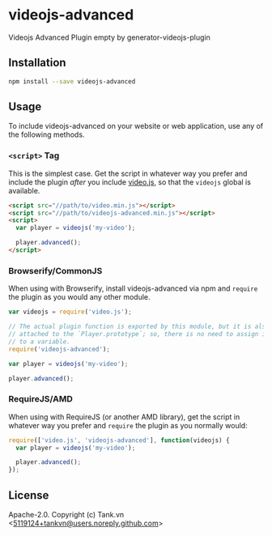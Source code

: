 # videojs-advanced

Videojs Advanced Plugin empty by generator-videojs-plugin

## Installation

```sh
npm install --save videojs-advanced
```

## Usage

To include videojs-advanced on your website or web application, use any of the following methods.

### `<script>` Tag

This is the simplest case. Get the script in whatever way you prefer and include the plugin _after_ you include [video.js][videojs], so that the `videojs` global is available.

```html
<script src="//path/to/video.min.js"></script>
<script src="//path/to/videojs-advanced.min.js"></script>
<script>
  var player = videojs('my-video');

  player.advanced();
</script>
```

### Browserify/CommonJS

When using with Browserify, install videojs-advanced via npm and `require` the plugin as you would any other module.

```js
var videojs = require('video.js');

// The actual plugin function is exported by this module, but it is also
// attached to the `Player.prototype`; so, there is no need to assign it
// to a variable.
require('videojs-advanced');

var player = videojs('my-video');

player.advanced();
```

### RequireJS/AMD

When using with RequireJS (or another AMD library), get the script in whatever way you prefer and `require` the plugin as you normally would:

```js
require(['video.js', 'videojs-advanced'], function(videojs) {
  var player = videojs('my-video');

  player.advanced();
});
```

## License

Apache-2.0. Copyright (c) Tank.vn &lt;5119124+tankvn@users.noreply.github.com&gt;


[videojs]: http://videojs.com/
